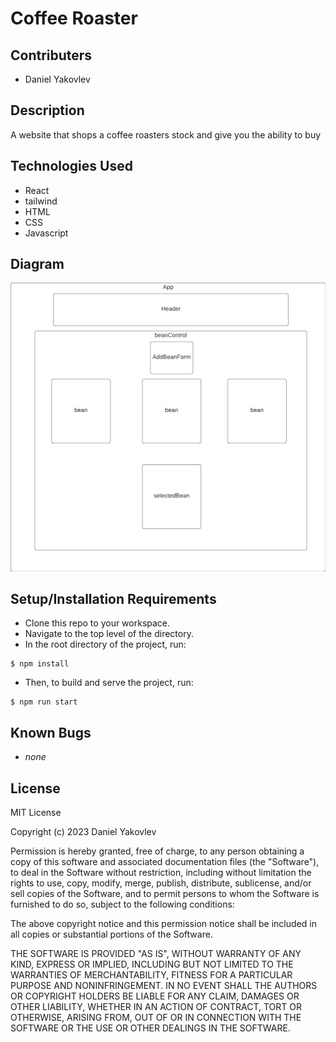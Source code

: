 # Coffee Roaster    

## Contributers
* Daniel Yakovlev

## Description
A website that shops a coffee roasters stock and give you the ability to buy

## Technologies Used

* React
* tailwind
* HTML 
* CSS 
* Javascript

## Diagram
![Diagram](./diagram.png)

## Setup/Installation Requirements

* Clone this repo to your workspace.
* Navigate to the top level of the directory.
* In the root directory of the project, run:
```
$ npm install
```
* Then, to build and serve the project, run: 
```
$ npm run start
```


## Known Bugs
* _none_

## License

MIT License

Copyright (c) 2023 Daniel Yakovlev


Permission is hereby granted, free of charge, to any person obtaining a copy
of this software and associated documentation files (the "Software"), to deal
in the Software without restriction, including without limitation the rights
to use, copy, modify, merge, publish, distribute, sublicense, and/or sell
copies of the Software, and to permit persons to whom the Software is
furnished to do so, subject to the following conditions:

The above copyright notice and this permission notice shall be included in all
copies or substantial portions of the Software.

THE SOFTWARE IS PROVIDED "AS IS", WITHOUT WARRANTY OF ANY KIND, EXPRESS OR
IMPLIED, INCLUDING BUT NOT LIMITED TO THE WARRANTIES OF MERCHANTABILITY,
FITNESS FOR A PARTICULAR PURPOSE AND NONINFRINGEMENT. IN NO EVENT SHALL THE
AUTHORS OR COPYRIGHT HOLDERS BE LIABLE FOR ANY CLAIM, DAMAGES OR OTHER
LIABILITY, WHETHER IN AN ACTION OF CONTRACT, TORT OR OTHERWISE, ARISING FROM,
OUT OF OR IN CONNECTION WITH THE SOFTWARE OR THE USE OR OTHER DEALINGS IN THE
SOFTWARE.